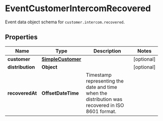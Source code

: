 

# EventCustomerIntercomRecovered

Event data object schema for `customer.intercom.recovered`.

## Properties

| Name | Type | Description | Notes |
|------------ | ------------- | ------------- | -------------|
|**customer** | [**SimpleCustomer**](SimpleCustomer.md) |  |  [optional] |
|**distribution** | **Object** |  |  [optional] |
|**recoveredAt** | **OffsetDateTime** | Timestamp representing the date and time when the distribution was recovered in ISO 8601 format. |  |



